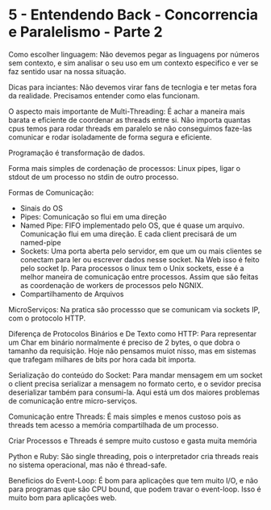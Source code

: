 # 5 - Entendendo Back - Concorrencia e Paralelismo - Parte 2

Como escolher linguagem: Não devemos pegar as linguagens por números sem contexto, e sim analisar o seu uso em um contexto especifico e ver se faz sentido usar na nossa situação.

Dicas para inciantes: Não devemos virar fans de tecnlogia e ter metas fora da realidade. Precisamos entender como elas funcionam.

O aspecto mais importante de Multi-Threading: É achar a maneira mais barata e eficiente de coordenar as threads entre si. Não importa quantas cpus temos para rodar threads em paralelo se não conseguimos faze-las comunicar e rodar isoladamente de forma segura e eficiente.

Programação é transformação de dados.

Forma mais simples de cordenação de processos: Linux pipes, ligar o stdout de um processo no stdin de outro processo.

Formas de Comunicação:

- Sinais do OS
- Pipes: Comunicação so flui em uma direção
- Named Pipe: FIFO implementado pelo OS, que é quase um arquivo. Comunicação flui em uma direção. E cada client precisará de um named-pipe
- Sockets: Uma porta aberta pelo servidor, em que um ou mais clientes se conectam para ler ou escrever dados nesse socket. Na Web isso é feito pelo socket Ip. Para processos o linux tem o Unix sockets, esse é a melhor maneira de comunicação entre processos. Assim que são feitas as coordenação de workers de processos pelo NGNIX.
- Compartilhamento de Arquivos

MicroServiços: Na pratica são processso que se comunicam via sockets IP, com o protocolo HTTP.

Diferença de Protocolos Binários e De Texto como HTTP: Para representar um Char em binário normalmente é preciso de 2 bytes, o que dobra o tamanho da requisição. Hoje não pensamos muiot nisso, mas em sistemas que trafegam milhares de bits por hora cada bit importa.

Serialização do conteúdo do Socket: Para mandar mensagem em um socket o client precisa serializar a mensagem no formato certo, e o sevidor precisa deserializar também para consumi-la. Aqui está um dos maiores problemas de comunicação entre micro-serviços.

Comunicação entre Threads: É mais simples e menos custoso pois as threads tem acesso a memória compartilhada de um processo.

Criar Processos e Threads é sempre muito custoso e gasta muita memória

Python e Ruby: São single threading, pois o interpretador cria threads reais no sistema operacional, mas não é thread-safe.

Beneficios do Event-Loop: É bom para aplicações que tem muito I/O, e não para programas que são CPU bound, que podem travar o event-loop. Isso é muito bom para aplicações web.
